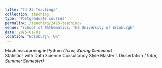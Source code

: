 ```yaml
---
title: "24-25 Teachings"
collection: teaching
type: "Postgraduate courses"
permalink: /teaching/2425-teaching/
venue: "School of Mathematics, The University of Edinburgh"
date: 2025-01-01
location: "Edinburgh, UK"
---
```


Machine Learning in Python *(Tutor, Spring Semester)*  
Statistics with Data Science Consultancy Style Master's Dissertation *(Tutor, Summer Semester)*

